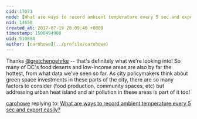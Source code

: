 ```yaml
---
cid: 17071
node: [What are ways to record ambient temperature every 5 sec and export easily?](../notes/carohowe/07-13-2017/what-are-ways-to-record-ambient-temperature-every-5-sec-and-export-easily)
nid: 14650
created_at: 2017-07-19 20:09:40 +0000
timestamp: 1500494980
uid: 510884
author: [carohowe](../profile/carohowe)
---
```


Thanks [@gretchengehrke](/profile/gretchengehrke) -- that's definitely what we're looking into! So many of DC's food deserts and low-income areas are also by far the hottest, from what data we've seen so far. As city policymakers think about green space investments in these parts of the city, there are so many factors to consider (food production, community spaces, etc) but addressing urban heat island and air pollution in these areas is part of it too!

[carohowe](../profile/carohowe) replying to: [What are ways to record ambient temperature every 5 sec and export easily?](../notes/carohowe/07-13-2017/what-are-ways-to-record-ambient-temperature-every-5-sec-and-export-easily)

